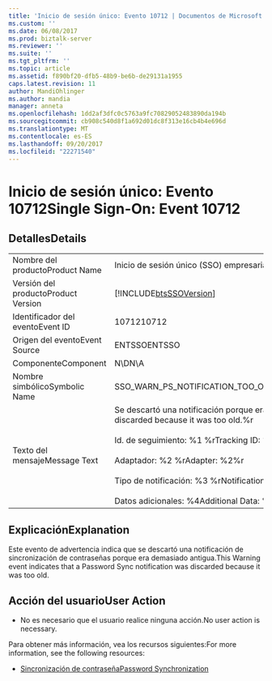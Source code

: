 ```yaml
---
title: 'Inicio de sesión único: Evento 10712 | Documentos de Microsoft'
ms.custom: ''
ms.date: 06/08/2017
ms.prod: biztalk-server
ms.reviewer: ''
ms.suite: ''
ms.tgt_pltfrm: ''
ms.topic: article
ms.assetid: f890bf20-dfb5-48b9-be6b-de29131a1955
caps.latest.revision: 11
author: MandiOhlinger
ms.author: mandia
manager: anneta
ms.openlocfilehash: 1dd2af3dfc0c5763a9fc70829052483890da194b
ms.sourcegitcommit: cb908c540d8f1a692d01dc8f313e16cb4b4e696d
ms.translationtype: MT
ms.contentlocale: es-ES
ms.lasthandoff: 09/20/2017
ms.locfileid: "22271540"
---
```

# <a name="single-sign-on-event-10712"></a><span data-ttu-id="3530d-102">Inicio de sesión único: Evento 10712</span><span class="sxs-lookup"><span data-stu-id="3530d-102">Single Sign-On: Event 10712</span></span>
## <a name="details"></a><span data-ttu-id="3530d-103">Detalles</span><span class="sxs-lookup"><span data-stu-id="3530d-103">Details</span></span>  
  
|||  
|-|-|  
|<span data-ttu-id="3530d-104">Nombre del producto</span><span class="sxs-lookup"><span data-stu-id="3530d-104">Product Name</span></span>|<span data-ttu-id="3530d-105">Inicio de sesión único (SSO) empresarial</span><span class="sxs-lookup"><span data-stu-id="3530d-105">Enterprise Single Sign-On</span></span>|  
|<span data-ttu-id="3530d-106">Versión del producto</span><span class="sxs-lookup"><span data-stu-id="3530d-106">Product Version</span></span>|[!INCLUDE[btsSSOVersion](../includes/btsssoversion-md.md)]|  
|<span data-ttu-id="3530d-107">Identificador del evento</span><span class="sxs-lookup"><span data-stu-id="3530d-107">Event ID</span></span>|<span data-ttu-id="3530d-108">10712</span><span class="sxs-lookup"><span data-stu-id="3530d-108">10712</span></span>|  
|<span data-ttu-id="3530d-109">Origen del evento</span><span class="sxs-lookup"><span data-stu-id="3530d-109">Event Source</span></span>|<span data-ttu-id="3530d-110">ENTSSO</span><span class="sxs-lookup"><span data-stu-id="3530d-110">ENTSSO</span></span>|  
|<span data-ttu-id="3530d-111">Componente</span><span class="sxs-lookup"><span data-stu-id="3530d-111">Component</span></span>|<span data-ttu-id="3530d-112">N\D</span><span class="sxs-lookup"><span data-stu-id="3530d-112">N\A</span></span>|  
|<span data-ttu-id="3530d-113">Nombre simbólico</span><span class="sxs-lookup"><span data-stu-id="3530d-113">Symbolic Name</span></span>|<span data-ttu-id="3530d-114">SSO_WARN_PS_NOTIFICATION_TOO_OLD</span><span class="sxs-lookup"><span data-stu-id="3530d-114">SSO_WARN_PS_NOTIFICATION_TOO_OLD</span></span>|  
|<span data-ttu-id="3530d-115">Texto del mensaje</span><span class="sxs-lookup"><span data-stu-id="3530d-115">Message Text</span></span>|<span data-ttu-id="3530d-116">Se descartó una notificación porque era demasiado antigua.%r</span><span class="sxs-lookup"><span data-stu-id="3530d-116">A notification was discarded because it was too old.%r</span></span><br /><br /> <span data-ttu-id="3530d-117">Id. de seguimiento: %1 %r</span><span class="sxs-lookup"><span data-stu-id="3530d-117">Tracking ID: %1%r</span></span><br /><br /> <span data-ttu-id="3530d-118">Adaptador: %2 %r</span><span class="sxs-lookup"><span data-stu-id="3530d-118">Adapter: %2%r</span></span><br /><br /> <span data-ttu-id="3530d-119">Tipo de notificación: %3 %r</span><span class="sxs-lookup"><span data-stu-id="3530d-119">Notification Type: %3%r</span></span><br /><br /> <span data-ttu-id="3530d-120">Datos adicionales: %4</span><span class="sxs-lookup"><span data-stu-id="3530d-120">Additional Data: %4</span></span>|  
  
## <a name="explanation"></a><span data-ttu-id="3530d-121">Explicación</span><span class="sxs-lookup"><span data-stu-id="3530d-121">Explanation</span></span>  
 <span data-ttu-id="3530d-122">Este evento de advertencia indica que se descartó una notificación de sincronización de contraseñas porque era demasiado antigua.</span><span class="sxs-lookup"><span data-stu-id="3530d-122">This Warning event indicates that a Password Sync notification was discarded because it was too old.</span></span>  
  
## <a name="user-action"></a><span data-ttu-id="3530d-123">Acción del usuario</span><span class="sxs-lookup"><span data-stu-id="3530d-123">User Action</span></span>  
  
-   <span data-ttu-id="3530d-124">No es necesario que el usuario realice ninguna acción.</span><span class="sxs-lookup"><span data-stu-id="3530d-124">No user action is necessary.</span></span>  
  
 <span data-ttu-id="3530d-125">Para obtener más información, vea los recursos siguientes:</span><span class="sxs-lookup"><span data-stu-id="3530d-125">For more information, see the following resources:</span></span>  
  
-   [<span data-ttu-id="3530d-126">Sincronización de contraseña</span><span class="sxs-lookup"><span data-stu-id="3530d-126">Password Synchronization</span></span>](../core/password-synchronization2.md)